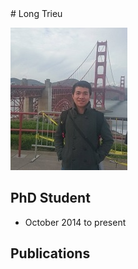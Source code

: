 
<markdown>
# Long Trieu


![Image](/img/long-trieu.jpg)

## PhD Student
- October 2014 to present

## Publications

</markdown>
